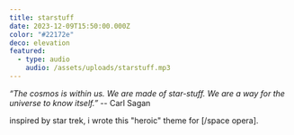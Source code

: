 ```yaml
---
title: starstuff
date: 2023-12-09T15:50:00.000Z
color: "#22172e"
deco: elevation
featured:
  - type: audio
    audio: /assets/uploads/starstuff.mp3
---
```

*“The cosmos is within us. We are made of star-stuff. We are a way for the universe to know itself.”*
-- Carl Sagan

inspired by star trek, i wrote this "heroic" theme for [/space opera].
